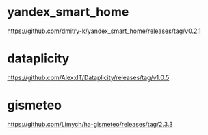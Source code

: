 # yandex_smart_home
https://github.com/dmitry-k/yandex_smart_home/releases/tag/v0.2.1

# dataplicity
https://github.com/AlexxIT/Dataplicity/releases/tag/v1.0.5

# gismeteo
https://github.com/Limych/ha-gismeteo/releases/tag/2.3.3
